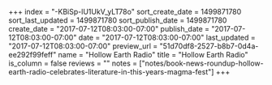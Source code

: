 +++
index = "-KBiSp-lU1UkV_yLT78o"
sort_create_date = 1499871780
sort_last_updated = 1499871780
sort_publish_date = 1499871780
create_date = "2017-07-12T08:03:00-07:00"
publish_date = "2017-07-12T08:03:00-07:00"
date = "2017-07-12T08:03:00-07:00"
last_updated = "2017-07-12T08:03:00-07:00"
preview_url = "51d70df8-2527-b8b7-0d4a-ee292f99feff"
name = "Hollow Earth Radio"
title = "Hollow Earth Radio"
is_column = false
reviews = ""
notes = ["notes/book-news-roundup-hollow-earth-radio-celebrates-literature-in-this-years-magma-fest"]
+++

